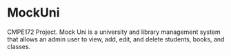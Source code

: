 # MockUni
CMPE172 Project. Mock Uni is a university and library management system that allows an admin user to view, add, edit, and delete students, books, and classes.
